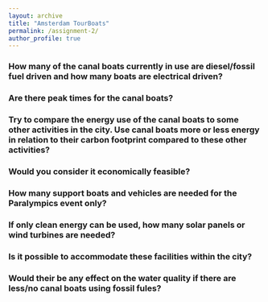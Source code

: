 ```yaml
---
layout: archive
title: "Amsterdam TourBoats"
permalink: /assignment-2/
author_profile: true
---
```


### How many of the canal boats currently in use are diesel/fossil fuel driven and how many boats are electrical driven?

### Are there peak times for the canal boats?

### Try to compare the energy use of the canal boats to some other activities in the city. Use canal boats more or less energy in relation to their carbon footprint compared to these other activities?

### Would you consider it economically feasible?

### How many support boats and vehicles are needed for the Paralympics event only?

### If only clean energy can be used, how many solar panels or wind turbines are needed?

### Is it possible to accommodate these facilities within the city?

### Would their be any effect on the water quality if there are less/no canal boats using fossil fules?
